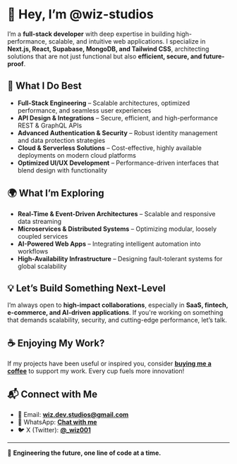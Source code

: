 # 👋 Hey, I’m @wiz-studios  

I’m a **full-stack developer** with deep expertise in building high-performance, scalable, and intuitive web applications. I specialize in **Next.js, React, Supabase, MongoDB, and Tailwind CSS**, architecting solutions that are not just functional but also **efficient, secure, and future-proof**.  

## 🚀 What I Do Best  
- **Full-Stack Engineering** – Scalable architectures, optimized performance, and seamless user experiences  
- **API Design & Integrations** – Secure, efficient, and high-performance REST & GraphQL APIs  
- **Advanced Authentication & Security** – Robust identity management and data protection strategies  
- **Cloud & Serverless Solutions** – Cost-effective, highly available deployments on modern cloud platforms  
- **Optimized UI/UX Development** – Performance-driven interfaces that blend design with functionality  

## 🌍 What I’m Exploring  
- **Real-Time & Event-Driven Architectures** – Scalable and responsive data streaming  
- **Microservices & Distributed Systems** – Optimizing modular, loosely coupled services  
- **AI-Powered Web Apps** – Integrating intelligent automation into workflows  
- **High-Availability Infrastructure** – Designing fault-tolerant systems for global scalability  

## 💡 Let’s Build Something Next-Level  
I’m always open to **high-impact collaborations**, especially in **SaaS, fintech, e-commerce, and AI-driven applications**. If you're working on something that demands scalability, security, and cutting-edge performance, let’s talk.  

## ☕ Enjoying My Work?  
If my projects have been useful or inspired you, consider **[buying me a coffee](https://buymeacoffee.com/wizdev)** to support my work. Every cup fuels more innovation!  

## 📬 Connect with Me  
- 📧 Email: **wiz.dev.studios@gmail.com**  
- 📱 WhatsApp: [**Chat with me**](https://wa.me/254719267759)  
- 🐦 X (Twitter): [**@_wiz001**](https://twitter.com/_wiz001)  

---  

🚀 **Engineering the future, one line of code at a time.**
